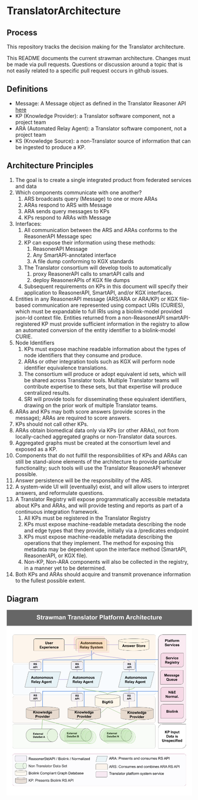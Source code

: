 # TranslatorArchitecture

## Process

This repository tracks the decision making for the Translator architecture.

This README documents the current strawman architecture.  Changes must be made via pull requests.   Questions or discussion around a topic that is not easily related to a specific pull request occurs in github issues.

## Definitions

  * Message: A Message object as defined in the Translator Reasoner API [here](https://github.com/NCATS-Tangerine/NCATS-ReasonerStdAPI/blob/master/API/TranslatorReasonersAPI.yaml#L88)
  * KP (Knowledge Provider): a Translator software component, not a project team
  * ARA (Automated Relay Agent): a Translator software component, not a project team
  * KS (Knowledge Source): a non-Translator source of information that can be ingested to produce a KP.

## Architecture Principles

1. The goal is to create a single integrated product from federated services and data
2. Which components communicate with one another?
    1. ARS broadcasts query (Message) to one or more ARAs
    2. ARAs respond to ARS with Message
    3. ARA sends query messages to KPs
    4. KPs respond to ARAs with Message
3. Interfaces:
   1. All communication between the ARS and ARAs conforms to the ReasonerAPI Message spec
   2. KP can expose their information using these methods:
      1. ReasonerAPI Message
      2. Any SmartAPI-annotated interface
      3. A file dump conforming to KGX standards
   3. The Translator consortium will develop tools to automatically 
      1. proxy ReasonerAPI calls to smartAPI calls and 
      2. deploy ReasonerAPIs of KGX file dumps 
   4. Subsequent requirements on KPs in this document will specify their application to ReasonerAPI, SmartAPI, and/or KGX interfaces.
4. Entities in any ReasonerAPI message (ARS/ARA or ARA/KP) or KGX file-based communication are represented using compact URIs (CURIES), which must be expandable to full IRIs using a biolink-model provided json-ld context file.  Entities returned from a non-ReasonerAPI smartAPI-registered KP must provide sufficient information in the registry to allow an automated conversion of the entity identifier to a biolink-model CURIE.
5. Node Identifiers
   1. KPs must expose machine readable information about the types of node identifiers that they consume and produce.
   2. ARAs or other integration tools such as KGX will perform node identifier equivalence translations.
   3. The consortium will produce or adopt equivalent id sets, which will be shared across Translator tools.  Multiple Translator teams will contribute expertise to these sets, but that expertise will produce centralized results.
   4. SRI will provide tools for disseminating these equivalent identifiers, drawing on the prior work of multiple Translator teams.
6. ARAs and KPs may both score answers (provide scores in the message); ARAs are required to score answers.
7. KPs should not call other KPs.
8. ARAs obtain biomedical data only via KPs (or other ARAs), not from locally-cached aggregated graphs or non-Translator data sources.
9. Aggregated graphs must be created at the consortium level and exposed as a KP.
10. Components that do not fulfill the responsibilities of KPs and ARAs can still be stand-alone elements of the architecture to provide particular functionality; such tools will use the Translator ReasonerAPI whenever possible.
11. Answer persistence will be the responsibility of the ARS.
12. A system-wide UI will (eventually) exist, and will allow users to interpret answers, and reformulate questions.
13. A Translator Registry will expose programmatically accessible metadata about KPs and ARAs, and will provide testing and reports as part of a continuous integration framework.
    1. All KPs must be registered in the Translator Registry
    2. KPs must expose machine-readable metadata describing the node and edge types that they provide, initially via a /predicates endpoint
    3. KPs must expose machine-readable metadata describing the operations that they implement.  The method for exposing this metadata may be dependent upon the interface method (SmartAPI, ReasonerAPI, or KGX file).
    4. Non-KP, Non-ARA components will also be collected in the registry, in a manner yet to be determined.
14. Both KPs and ARAs should acquire and transmit provenance information to the fullest possible extent.

## Diagram

![ArchitectureDiagram](Architecture.png)
